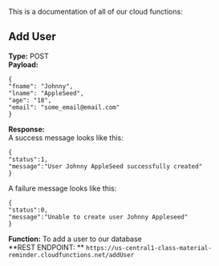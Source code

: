 This is a documentation of all of our cloud functions:

## Add User

**Type:** POST  
**Payload:**
```
{
"fname": "Johnny",
"lname": "AppleSeed",
"age": "18",
"email": "some_email@email.com"
}
```
**Response:**  
A success message looks like this:  
```
{
"status":1,
"message":"User Johnny AppleSeed successfully created"
}
```
A failure message looks like this:  
```
{
"status":0,
"message":"Unable to create user Johnny Appleseed"
}
```

**Function:** To add a user to our database  
**REST ENDPOINT: ** ``` https://us-central1-class-material-reminder.cloudfunctions.net/addUser ```  
